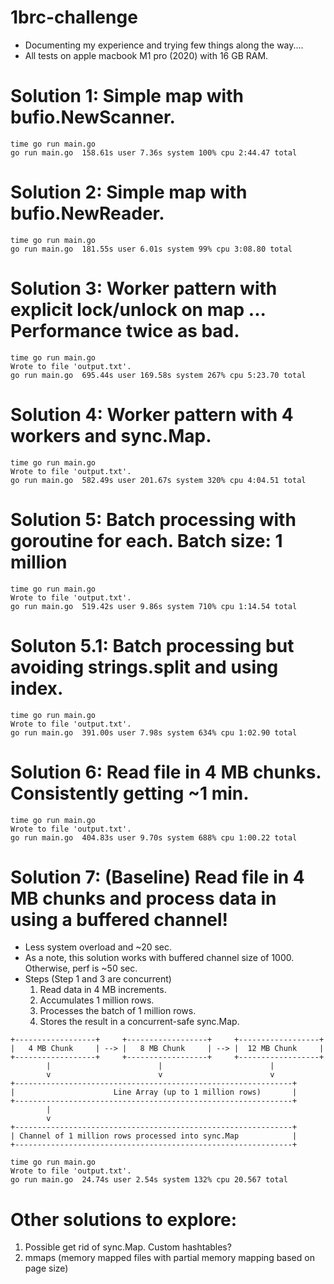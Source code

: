 # 1brc-challenge
* Documenting my experience and trying few things along the way....
* All tests on apple macbook M1 pro (2020) with 16 GB RAM.

# Solution 1:  Simple map with bufio.NewScanner. 
```
time go run main.go     
go run main.go  158.61s user 7.36s system 100% cpu 2:44.47 total
```

# Solution 2:  Simple map with bufio.NewReader. 
```
time go run main.go
go run main.go  181.55s user 6.01s system 99% cpu 3:08.80 total
```

# Solution 3: Worker pattern with explicit lock/unlock on map ... Performance twice as bad.
```
time go run main.go
Wrote to file 'output.txt'.
go run main.go  695.44s user 169.58s system 267% cpu 5:23.70 total
```

# Solution 4: Worker pattern with 4 workers and sync.Map.
```
time go run main.go
Wrote to file 'output.txt'.
go run main.go  582.49s user 201.67s system 320% cpu 4:04.51 total
```

# Solution 5: Batch processing with goroutine for each. Batch size: 1 million
```
time go run main.go 
Wrote to file 'output.txt'.
go run main.go  519.42s user 9.86s system 710% cpu 1:14.54 total
```

# Soluton 5.1: Batch processing but avoiding strings.split and using index.

```
time go run main.go 
Wrote to file 'output.txt'.
go run main.go  391.00s user 7.98s system 634% cpu 1:02.90 total
```

# Solution 6: Read file in 4 MB chunks. Consistently getting ~1 min. 
```
time go run main.go
Wrote to file 'output.txt'.
go run main.go  404.83s user 9.70s system 688% cpu 1:00.22 total
```

# Solution 7: (Baseline) Read file in 4 MB chunks and process data in using a buffered channel!
* Less system overload and ~20 sec.
* As a note, this solution works with buffered channel size of 1000. Otherwise, perf is ~50 sec.
* Steps (Step 1 and 3 are concurrent)
    1. Read data in 4 MB increments.
    2. Accumulates 1 million rows.
    3. Processes the batch of 1 million rows.
    4. Stores the result in a concurrent-safe sync.Map.
```
+------------------+     +------------------+     +------------------+
|   4 MB Chunk     | --> |   8 MB Chunk     | --> |  12 MB Chunk     | 
+------------------+     +------------------+     +------------------+
        |                        |                        |
        v                        v                        v
+--------------------------------------------------------------+
|                      Line Array (up to 1 million rows)       |
+--------------------------------------------------------------+
        |
        v
+--------------------------------------------------------------+
| Channel of 1 million rows processed into sync.Map            |
+--------------------------------------------------------------+
```

```
time go run main.go
Wrote to file 'output.txt'.
go run main.go  24.74s user 2.54s system 132% cpu 20.567 total
```

# Other solutions to explore:
1. Possible get rid of sync.Map. Custom hashtables?
2. mmaps (memory mapped files with partial memory mapping based on page size)
